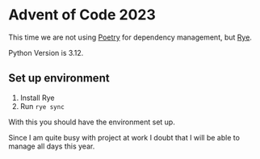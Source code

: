 # Advent of Code 2023

This time we are not using [Poetry](https://python-poetry.org/docs/) for dependency management, but [Rye](https://github.com/mitsuhiko/rye).

Python Version is 3.12.

## Set up environment
1. Install Rye
2. Run `rye sync`

With this you should have the environment set up.

Since I am quite busy with project at work I doubt that I will be able to manage all days this year.

